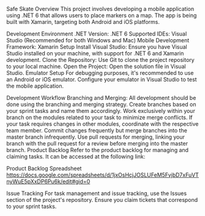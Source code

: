 Safe Skate
Overview
This project involves developing a mobile application using .NET 6 that allows users to place markers on a map.
The app is being built with Xamarin, targeting both Android and iOS platforms.

Development Environment
.NET Version: .NET 6
Supported IDEs:
Visual Studio (Recommended for both Windows and Mac)
Mobile Development Framework: Xamarin
Setup
Install Visual Studio: Ensure you have Visual Studio installed on your machine, with support for .NET 6 and Xamarin development.
Clone the Repository: Use Git to clone the project repository to your local machine.
Open the Project: Open the solution file in Visual Studio.
Emulator Setup
For debugging purposes, it's recommended to use an Android or iOS emulator. Configure your emulator in Visual Studio to test the mobile application.

Development Workflow
Branching and Merging: All development should be done using the branching and merging strategy.
Create branches based on your sprint tasks and name them accordingly.
Work exclusively within your branch on the modules related to your task to minimize merge conflicts.
If your task requires changes in other modules, coordinate with the respective team member.
Commit changes frequently but merge branches into the master branch infrequently.
Use pull requests for merging, linking your branch with the pull request for a review before merging into the master branch.
Product Backlog
Refer to the product backlog for managing and claiming tasks. It can be accessed at the following link:

Product Backlog Spreadsheet
https://docs.google.com/spreadsheets/d/1jxOsHcjJOSLUFeM5FvjbD7xFuVTnyWuE5pXxDP6Pu6k/edit#gid=0

Issue Tracking
For task management and issue tracking, use the Issues section of the project's repository. Ensure you claim tickets that correspond to your sprint tasks.
